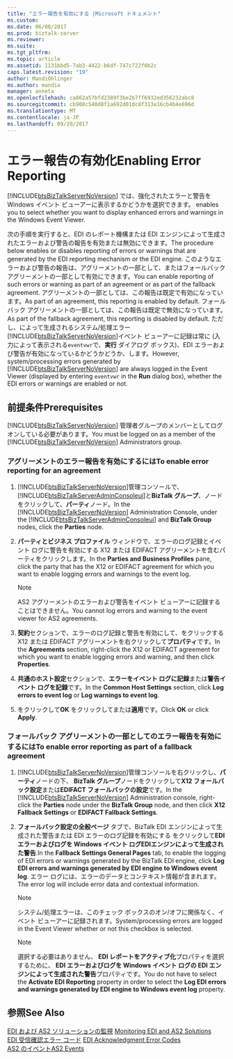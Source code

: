 ```yaml
---
title: "エラー報告を有効にする |Microsoft ドキュメント"
ms.custom: 
ms.date: 06/08/2017
ms.prod: biztalk-server
ms.reviewer: 
ms.suite: 
ms.tgt_pltfrm: 
ms.topic: article
ms.assetid: 1131bbd5-7ab3-4422-b6df-747c722f0b2c
caps.latest.revision: "19"
author: MandiOhlinger
ms.author: mandia
manager: anneta
ms.openlocfilehash: ca862a57bfd2389f3be2b7ff6932ed356232abc8
ms.sourcegitcommit: cb908c540d8f1a692d01dc8f313e16cb4b4e696d
ms.translationtype: MT
ms.contentlocale: ja-JP
ms.lasthandoff: 09/20/2017
---
```

# <a name="enabling-error-reporting"></a><span data-ttu-id="44c47-102">エラー報告の有効化</span><span class="sxs-lookup"><span data-stu-id="44c47-102">Enabling Error Reporting</span></span>
[!INCLUDE[btsBizTalkServerNoVersion](../includes/btsbiztalkservernoversion-md.md)]<span data-ttu-id="44c47-103"> では、強化されたエラーと警告を Windows イベント ビューアーに表示するかどうかを選択できます。</span><span class="sxs-lookup"><span data-stu-id="44c47-103"> enables you to select whether you want to display enhanced errors and warnings in the Windows Event Viewer.</span></span>  
  
 <span data-ttu-id="44c47-104">次の手順を実行すると、EDI のレポート機構または EDI エンジンによって生成されたエラーおよび警告の報告を有効または無効にできます。</span><span class="sxs-lookup"><span data-stu-id="44c47-104">The procedure below enables or disables reporting of errors or warnings that are generated by the EDI reporting mechanism or the EDI engine.</span></span> <span data-ttu-id="44c47-105">このようなエラーおよび警告の報告は、アグリーメントの一部として、またはフォールバック アグリーメントの一部として有効にできます。</span><span class="sxs-lookup"><span data-stu-id="44c47-105">You can enable reporting of such errors or warning as part of an agreement or as part of the fallback agreement.</span></span> <span data-ttu-id="44c47-106">アグリーメントの一部としては、この報告は既定で有効になっています。</span><span class="sxs-lookup"><span data-stu-id="44c47-106">As part of an agreement, this reporting is enabled by default.</span></span> <span data-ttu-id="44c47-107">フォールバック アグリーメントの一部としては、この報告は既定で無効になっています。</span><span class="sxs-lookup"><span data-stu-id="44c47-107">As part of the fallback agreement, this reporting is disabled by default.</span></span> <span data-ttu-id="44c47-108">ただし、によって生成されるシステム/処理エラー[!INCLUDE[btsBizTalkServerNoVersion](../includes/btsbiztalkservernoversion-md.md)]イベント ビューアーに記録は常に (入力によって表示される`eventvwr`で、**実行** ダイアログ ボックス)、EDI エラーおよび警告が有効になっているかどうかどうか、します。</span><span class="sxs-lookup"><span data-stu-id="44c47-108">However, system/processing errors generated by [!INCLUDE[btsBizTalkServerNoVersion](../includes/btsbiztalkservernoversion-md.md)] are always logged in the Event Viewer (displayed by entering `eventvwr` in the **Run** dialog box), whether the EDI errors or warnings are enabled or not.</span></span>  
  
## <a name="prerequisites"></a><span data-ttu-id="44c47-109">前提条件</span><span class="sxs-lookup"><span data-stu-id="44c47-109">Prerequisites</span></span>  
 <span data-ttu-id="44c47-110">[!INCLUDE[btsBizTalkServerNoVersion](../includes/btsbiztalkservernoversion-md.md)] 管理者グループのメンバーとしてログオンしている必要があります。</span><span class="sxs-lookup"><span data-stu-id="44c47-110">You must be logged on as a member of the [!INCLUDE[btsBizTalkServerNoVersion](../includes/btsbiztalkservernoversion-md.md)] Administrators group.</span></span>  
  
### <a name="to-enable-error-reporting-for-an-agreement"></a><span data-ttu-id="44c47-111">アグリーメントのエラー報告を有効にするには</span><span class="sxs-lookup"><span data-stu-id="44c47-111">To enable error reporting for an agreement</span></span>  
  
1.  <span data-ttu-id="44c47-112">[!INCLUDE[btsBizTalkServerNoVersion](../includes/btsbiztalkservernoversion-md.md)]管理コンソールで、[!INCLUDE[btsBizTalkServerAdminConsoleui](../includes/btsbiztalkserveradminconsoleui-md.md)]と**BizTalk グループ**、ノードをクリックして、**パーティ**ノード。</span><span class="sxs-lookup"><span data-stu-id="44c47-112">In the [!INCLUDE[btsBizTalkServerNoVersion](../includes/btsbiztalkservernoversion-md.md)] Administration Console, under the [!INCLUDE[btsBizTalkServerAdminConsoleui](../includes/btsbiztalkserveradminconsoleui-md.md)] and **BizTalk Group** nodes, click the **Parties** node.</span></span>  
  
2.  <span data-ttu-id="44c47-113">**パーティとビジネス プロファイル** ウィンドウで、エラーのログ記録とイベント ログに警告を有効にする X12 または EDIFACT アグリーメントを含むパーティをクリックします。</span><span class="sxs-lookup"><span data-stu-id="44c47-113">In the **Parties and Business Profiles** pane, click the party that has the X12 or EDIFACT agreement for which you want to enable logging errors and warnings to the event log.</span></span>  
  
    > [!NOTE]
    >  <span data-ttu-id="44c47-114">AS2 アグリーメントのエラーおよび警告をイベント ビューアーに記録することはできません。</span><span class="sxs-lookup"><span data-stu-id="44c47-114">You cannot log errors and warning to the event viewer for AS2 agreements.</span></span>  
  
3.  <span data-ttu-id="44c47-115">**契約**セクションで、エラーのログ記録と警告を有効にして、をクリックする X12 または EDIFACT アグリーメントを右クリックして**プロパティ**です。</span><span class="sxs-lookup"><span data-stu-id="44c47-115">In the **Agreements** section, right-click the X12 or EDIFACT agreement for which you want to enable logging errors and warning, and then click **Properties**.</span></span>  
  
4.  <span data-ttu-id="44c47-116">**共通のホスト設定**セクションで、**エラーをイベント ログに記録**または**警告イベント ログを記録**です。</span><span class="sxs-lookup"><span data-stu-id="44c47-116">In the **Common Host Settings** section, click **Log errors to event log** or **Log warnings to event log**.</span></span>  
  
5.  <span data-ttu-id="44c47-117">をクリックして**OK**  をクリックしてまたは**適用**です。</span><span class="sxs-lookup"><span data-stu-id="44c47-117">Click **OK** or click **Apply**.</span></span>  
  
### <a name="to-enable-error-reporting-as-part-of-a-fallback-agreement"></a><span data-ttu-id="44c47-118">フォールバック アグリーメントの一部としてのエラー報告を有効にするには</span><span class="sxs-lookup"><span data-stu-id="44c47-118">To enable error reporting as part of a fallback agreement</span></span>  
  
1.  <span data-ttu-id="44c47-119">[!INCLUDE[btsBizTalkServerNoVersion](../includes/btsbiztalkservernoversion-md.md)]管理コンソールを右クリックし、**パーティ**ノードの下、 **BizTalk グループ**ノードをクリックして**X12 フォールバック設定**または**EDIFACT フォールバックの設定**です。</span><span class="sxs-lookup"><span data-stu-id="44c47-119">In the [!INCLUDE[btsBizTalkServerNoVersion](../includes/btsbiztalkservernoversion-md.md)] Administration console, right-click the **Parties** node under the **BizTalk Group** node, and then click **X12 Fallback Settings** or **EDIFACT Fallback Settings**.</span></span>  
  
2.  <span data-ttu-id="44c47-120">**フォールバック設定の全般ページ** タブで、BizTalk EDI エンジンによって生成された警告または EDI エラーのログ記録を有効にする をクリックして**EDI エラーおよびログを Windows イベント ログEDIエンジンによって生成された警告**.</span><span class="sxs-lookup"><span data-stu-id="44c47-120">In the **Fallback Settings General Pages** tab, to enable the logging of EDI errors or warnings generated by the BizTalk EDI engine, click **Log EDI errors and warnings generated by EDI engine to Windows event log**.</span></span> <span data-ttu-id="44c47-121">エラー ログには、エラーのデータとコンテキスト情報が含まれます。</span><span class="sxs-lookup"><span data-stu-id="44c47-121">The error log will include error data and contextual information.</span></span>  
  
    > [!NOTE]
    >  <span data-ttu-id="44c47-122">システム/処理エラーは、このチェック ボックスのオン/オフに関係なく、イベント ビューアーに記録されます。</span><span class="sxs-lookup"><span data-stu-id="44c47-122">System/processing errors are logged in the Event Viewer whether or not this checkbox is selected.</span></span>  
  
    > [!NOTE]
    >  <span data-ttu-id="44c47-123">選択する必要はありません、 **EDI レポートをアクティブ化**プロパティを選択するために、 **EDI エラーおよびログを Windows イベント ログの EDI エンジンによって生成された警告**プロパティです。</span><span class="sxs-lookup"><span data-stu-id="44c47-123">You do not have to select the **Activate EDI Reporting** property in order to select the **Log EDI errors and warnings generated by EDI engine to Windows event log** property.</span></span>  
  
## <a name="see-also"></a><span data-ttu-id="44c47-124">参照</span><span class="sxs-lookup"><span data-stu-id="44c47-124">See Also</span></span>  
 <span data-ttu-id="44c47-125">[EDI および AS2 ソリューションの監視](../core/monitoring-edi-and-as2-solutions.md) </span><span class="sxs-lookup"><span data-stu-id="44c47-125">[Monitoring EDI and AS2 Solutions](../core/monitoring-edi-and-as2-solutions.md) </span></span>  
 <span data-ttu-id="44c47-126">[EDI 受信確認エラー コード](../core/edi-acknowledgment-error-codes.md) </span><span class="sxs-lookup"><span data-stu-id="44c47-126">[EDI Acknowledgment Error Codes](../core/edi-acknowledgment-error-codes.md) </span></span>  
 [<span data-ttu-id="44c47-127">AS2 のイベント</span><span class="sxs-lookup"><span data-stu-id="44c47-127">AS2 Events</span></span>](../core/as2-events.md)